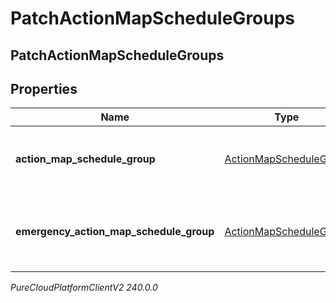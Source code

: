 # PatchActionMapScheduleGroups

## PatchActionMapScheduleGroups

## Properties

|Name | Type | Description | Notes|
|------------ | ------------- | ------------- | -------------|
| **action_map_schedule_group** | [ActionMapScheduleGroup](ActionMapScheduleGroup) | The actions map&#39;s associated schedule group. | |
| **emergency_action_map_schedule_group** | [ActionMapScheduleGroup](ActionMapScheduleGroup) | The action map&#39;s associated emergency schedule group. | [optional] |



_PureCloudPlatformClientV2 240.0.0_

